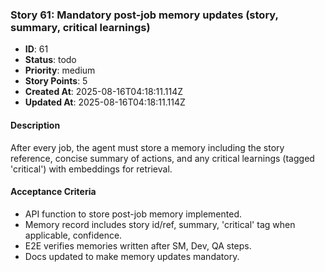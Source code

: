 ### Story 61: Mandatory post-job memory updates (story, summary, critical learnings)

- **ID**: 61
- **Status**: todo
- **Priority**: medium
- **Story Points**: 5
- **Created At**: 2025-08-16T04:18:11.114Z
- **Updated At**: 2025-08-16T04:18:11.114Z

#### Description

After every job, the agent must store a memory including the story reference, concise summary of actions, and any critical learnings (tagged 'critical') with embeddings for retrieval.

#### Acceptance Criteria

- API function to store post-job memory implemented.
- Memory record includes story id/ref, summary, 'critical' tag when applicable, confidence.
- E2E verifies memories written after SM, Dev, QA steps.
- Docs updated to make memory updates mandatory.
